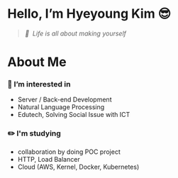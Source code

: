 # Hello, I’m Hyeyoung Kim 😎
> _💎 &nbsp;Life is all about making yourself_


# About Me
### 🌱 I’m interested in 
- Server / Back-end Development
- Natural Language Processing
- Edutech, Solving Social Issue with ICT
### ✏️ I'm studying
- collaboration by doing POC project
- HTTP, Load Balancer
- Cloud (AWS, Kernel, Docker, Kubernetes)

<!---
0sunzero0/0sunzero0 is a ✨ special ✨ repository because its `README.md` (this file) appears on your GitHub profile.
You can click the Preview link to take a look at your changes.
--->
